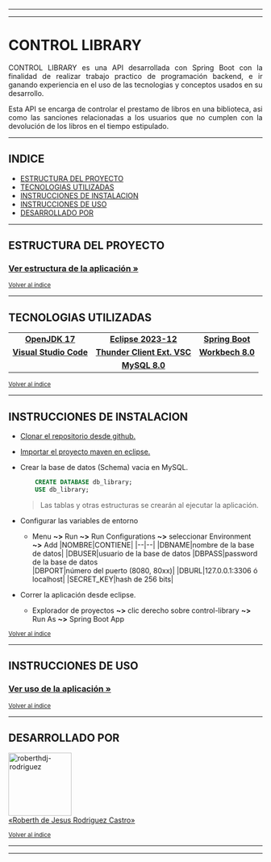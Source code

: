 
---
---

# CONTROL LIBRARY

<p align="justify"> CONTROL LIBRARY es una API desarrollada con Spring Boot con la finalidad de realizar trabajo practico de programación backend, e ir ganando experiencia en el uso de las tecnologias y conceptos usados en su desarrollo.</p>

<p align="justify"> Esta API se encarga de controlar el prestamo de libros en una biblioteca, asi como las sanciones relacionadas a los usuarios que no cumplen con la devolución de los libros en el tiempo estipulado.</p>

---

## INDICE

* [ESTRUCTURA DEL PROYECTO](#estructura-del-proyecto)
* [TECNOLOGIAS UTILIZADAS](#tecnologias-utilizadas)
* [INSTRUCCIONES DE INSTALACION](#instrucciones-de-instalacion)
* [INSTRUCCIONES DE USO](#instrucciones-de-uso)
* [DESARROLLADO POR](#desarrollado-por)

---

## ESTRUCTURA DEL PROYECTO

### [Ver estructura de la aplicación »](/STRUCTURE.md)

<sub>[Volver al índice](#indice)</sub>

---

## TECNOLOGIAS UTILIZADAS

||||
|:---:|:---:|:---:|
|<a href="https://jdk.java.net/archive/" target=blank>**OpenJDK 17**</a>|<a href="https://www.eclipse.org/downloads/packages/release/2023-12/r" target=blank>**Eclipse 2023-12**</a>|<a href="https://spring.io/projects/spring-boot#overview" target=blank>**Spring Boot**</a>|
|<a href="https://code.visualstudio.com/download" target=blank>**Visual Studio Code**</a>|<a href="https://marketplace.visualstudio.com/items?itemName=rangav.vscode-thunder-client" target=blank>**Thunder Client Ext. VSC**</a>|<a href="https://dev.mysql.com/downloads/mysql/8.0.html" target=blank>**Workbech 8.0**</a>|
||<a href="https://dev.mysql.com/downloads/mysql/8.0.html" target=blank>**MySQL 8.0**</a>||

<sub>[Volver al índice](#indice)</sub>

---

## INSTRUCCIONES DE INSTALACION

- <a href="https://docs.github.com/es/repositories/creating-and-managing-repositories/cloning-a-repository" target=blank>Clonar el repositorio desde github.</a>

- <a href="https://chuidiang.org/index.php?title=Crear_proyecto_Maven_en_Eclipse#Importar_un_proyecto_maven_existente_en_Eclipse" target=blank>Importar el proyecto maven en eclipse.</a>

- Crear la base de datos (Schema) vacia en MySQL.

    ``` SQL
        CREATE DATABASE db_library;
        USE db_library;
    ```      
    > Las tablas y otras estructuras se crearán al ejecutar la aplicación.
- Configurar las variables de entorno  

    - Menu **~>** Run **~>** Run Configurations **~>** seleccionar Environment **~>** Add
        |NOMBRE|CONTIENE|
        |--|--|
        |DBNAME|nombre de la base de datos|
        |DBUSER|usuario de la base de datos
        |DBPASS|password de la base de datos  
        |DBPORT|número del puerto (8080, 80xx)|
        |DBURL|127.0.0.1:3306 ó localhost|
        |SECRET_KEY|hash de 256 bits|

- Correr la aplicación desde eclipse.
    - Explorador de proyectos **~>** clic derecho sobre control-library **~>** Run As **~>** Spring Boot App

<sub>[Volver al índice](#indice)</sub>

---

## INSTRUCCIONES DE USO

### [Ver uso de la aplicación »](/USE.md)

<sub>[Volver al índice](#indice)</sub>

---

## DESARROLLADO POR

<a href="https://github.com/roberthdj" target="blank">
    <img align="center" src="https://avatars.githubusercontent.com/u/120141795?v=4" alt="roberthdj-rodriguez" height="125" width="125"/>
    <br>
    «Roberth de Jesus Rodriguez Castro»
</a>

<sub>[Volver al índice](#indice)</sub>

---
---
